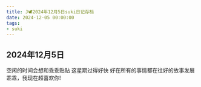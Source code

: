 ```yaml
---
title: J🕊️2024年12月5日suki日记存档
date: 2024-12-05 00:00:00
tags: 
- suki
---
```


## 2024年12月5日
空闲的时间会想和乖乖贴贴
这星期过得好快
好在所有的事情都在往好的故事发展
乖乖，我现在超喜欢你!